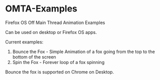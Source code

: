 OMTA-Examples
=============

Firefox OS Off Main Thread Animation Examples

Can be used on desktop or Firefox OS apps.

Current examples:

1. Bounce the Fox - Simple Animation of a fox going from the top to the bottom of the screen
2. Spin the Fox - Forever loop of a fox spinning

Bounce the fox is supported on Chrome on Desktop.

